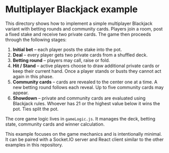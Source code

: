 # Multiplayer Blackjack example

This directory shows how to implement a simple multiplayer Blackjack variant
with betting rounds and community cards. Players join a room, post a fixed
stake and receive two private cards. The game then proceeds through the
following stages:

1. **Initial bet** – each player posts the stake into the pot.
2. **Deal** – every player gets two private cards from a shuffled deck.
3. **Betting round** – players may call, raise or fold.
4. **Hit / Stand** – active players choose to draw additional private cards or
   keep their current hand. Once a player stands or busts they cannot act
   again in this phase.
5. **Community cards** – cards are revealed to the center one at a time. A new
   betting round follows each reveal. Up to five community cards may appear.
6. **Showdown** – private and community cards are evaluated using Blackjack
   rules. Whoever has 21 or the highest value below it wins the pot. Ties split
   the pot.

The core game logic lives in `gameLogic.js`. It manages the deck, betting
state, community cards and winner calculation.

This example focuses on the game mechanics and is intentionally minimal. It can
be paired with a Socket.IO server and React client similar to the other
examples in this repository.
